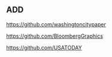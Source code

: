 ## ADD

https://github.com/washingtoncitypaper

https://github.com/BloombergGraphics

https://github.com/USATODAY

